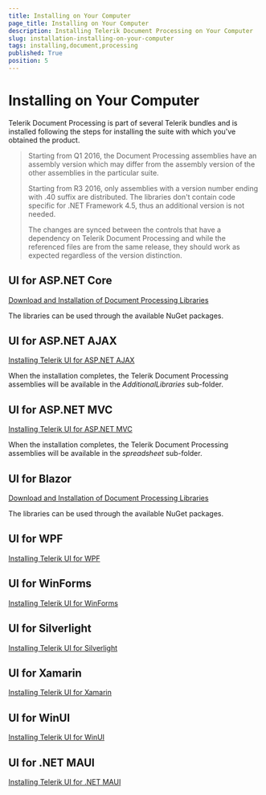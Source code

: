 ```yaml
---
title: Installing on Your Computer
page_title: Installing on Your Computer
description: Installing Telerik Document Processing on Your Computer
slug: installation-installing-on-your-computer
tags: installing,document,processing
published: True
position: 5
---
```


# Installing on Your Computer

Telerik Document Processing is part of several Telerik bundles and is installed following the steps for installing the suite with which you've obtained the product.

>Starting from Q1 2016, the Document Processing assemblies have an assembly version which may differ from the assembly version of the other assemblies in the particular suite. 
>
>Starting from R3 2016, only assemblies with a version number ending with .40 suffix are distributed. The libraries don't contain code specific for .NET Framework 4.5, thus an additional version is not needed.
>
>The changes are synced between the controls that have a dependency on Telerik Document Processing and while the referenced files are from the same release, they should work as expected regardless of the version distinction. 

## UI for ASP.NET Core

[Download and Installation of Document Processing Libraries](https://docs.telerik.com/aspnet-core/getting-started/installation/document-processing)

The libraries can be used through the available NuGet packages.

## UI for ASP.NET AJAX

[Installing Telerik UI for ASP.NET AJAX](http://docs.telerik.com/devtools/aspnet-ajax/installation/which-file-do-i-need-to-install)

When the installation completes, the Telerik Document Processing assemblies will be available in the *AdditionalLibraries* sub-folder.

## UI for ASP.NET MVC

[Installing Telerik UI for ASP.NET MVC](https://docs.telerik.com/aspnet-mvc/getting-started/installation/overview)

When the installation completes, the Telerik Document Processing assemblies will be available in the *spreadsheet* sub-folder.

## UI for Blazor

[Download and Installation of Document Processing Libraries](https://docs.telerik.com/blazor-ui/common-features/document-processing)

The libraries can be used through the available NuGet packages.

## UI for WPF

[Installing Telerik UI for WPF](http://docs.telerik.com/devtools/wpf/installation-and-deployment/installing-telerik-ui-on-your-computer/installation-installing-which-file-do-i-need.html)


## UI for WinForms

[Installing Telerik UI for WinForms](http://docs.telerik.com/devtools/winforms/installation-deployment-and-distribution/installing-on-your-computer)


## UI for Silverlight

[Installing Telerik UI for Silverlight](http://docs.telerik.com/devtools/silverlight/installation-and-deployment/installing-telerik-ui-on-your-computer/installation-installing-which-file-do-i-need.html)

## UI for Xamarin

[Installing Telerik UI for Xamarin](https://docs.telerik.com/devtools/xamarin/installation-and-deployment/download-product-files)

## UI for WinUI

[Installing Telerik UI for WinUI](https://docs.telerik.com/devtools/winui/installation-and-deployment/installationsteps)

## UI for .NET MAUI

[Installing Telerik UI for .NET MAUI](https://docs.telerik.com/devtools/maui/installation/download-product-files)
